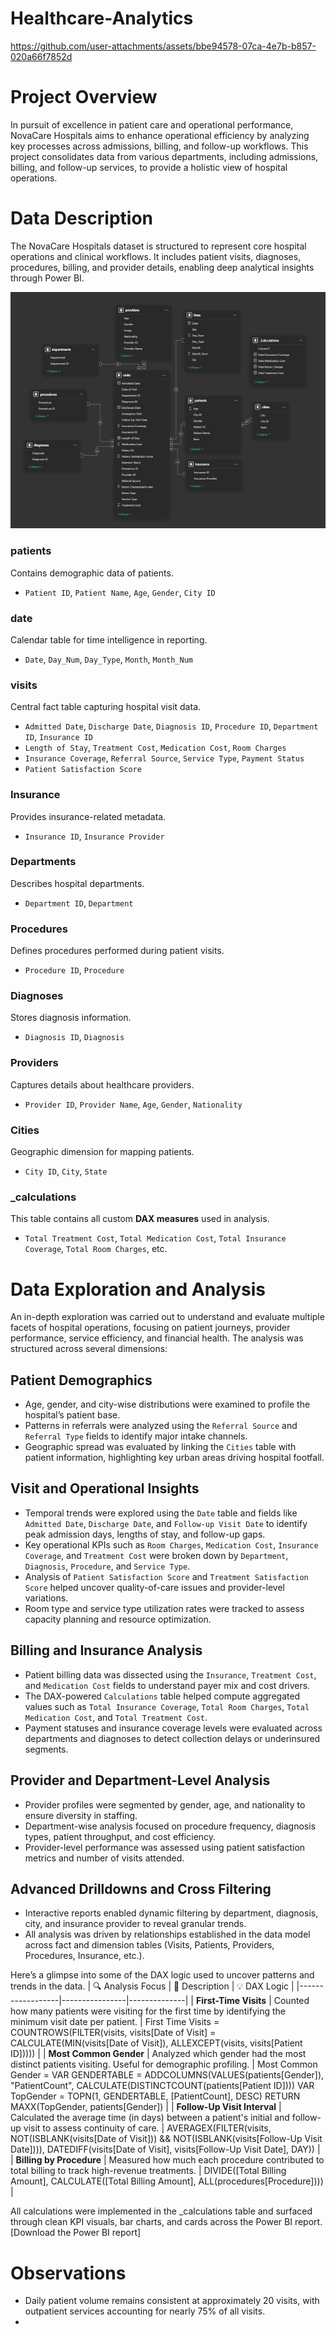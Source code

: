 # Healthcare-Analytics
https://github.com/user-attachments/assets/bbe94578-07ca-4e7b-b857-020a66f7852d

# Project Overview
In pursuit of excellence in patient care and operational performance, NovaCare Hospitals aims to enhance operational efficiency by analyzing key processes across admissions, billing, and follow-up workflows. This project consolidates data from various departments, including admissions, billing, and follow-up services, to provide a holistic view of hospital operations. 

# Data Description
The NovaCare Hospitals dataset is structured to represent core hospital operations and clinical workflows. It includes patient visits, diagnoses, procedures, billing, and provider details, enabling deep analytical insights through Power BI.

![Healthcare-Analytics](Images/datamodel.jpg)
### patients
Contains demographic data of patients.
- `Patient ID`, `Patient Name`, `Age`, `Gender`, `City ID`

### date
Calendar table for time intelligence in reporting.
- `Date`, `Day_Num`, `Day_Type`, `Month`, `Month_Num`

### visits
Central fact table capturing hospital visit data.
- `Admitted Date`, `Discharge Date`, `Diagnosis ID`, `Procedure ID`, `Department ID`, `Insurance ID`
- `Length of Stay`, `Treatment Cost`, `Medication Cost`, `Room Charges`
- `Insurance Coverage`, `Referral Source`, `Service Type`, `Payment Status`
- `Patient Satisfaction Score`

### Insurance
Provides insurance-related metadata.
- `Insurance ID`, `Insurance Provider`

### Departments
Describes hospital departments.
- `Department ID`, `Department`

### Procedures
Defines procedures performed during patient visits.
- `Procedure ID`, `Procedure`

### Diagnoses
Stores diagnosis information.
- `Diagnosis ID`, `Diagnosis`

### Providers
Captures details about healthcare providers.
- `Provider ID`, `Provider Name`, `Age`, `Gender`, `Nationality`

### Cities
Geographic dimension for mapping patients.
- `City ID`, `City`, `State`

### _calculations
This table contains all custom **DAX measures** used in analysis.
- `Total Treatment Cost`, `Total Medication Cost`, `Total Insurance Coverage`, `Total Room Charges`, etc.

# Data Exploration and Analysis

An in-depth exploration was carried out to understand and evaluate multiple facets of hospital operations, focusing on patient journeys, provider performance, service efficiency, and financial health. The analysis was structured across several dimensions:

## Patient Demographics
- Age, gender, and city-wise distributions were examined to profile the hospital’s patient base.
- Patterns in referrals were analyzed using the `Referral Source` and `Referral Type` fields to identify major intake channels.
- Geographic spread was evaluated by linking the `Cities` table with patient information, highlighting key urban areas driving hospital footfall.

## Visit and Operational Insights
- Temporal trends were explored using the `Date` table and fields like `Admitted Date`, `Discharge Date`, and `Follow-up Visit Date` to identify peak admission days, lengths of stay, and follow-up gaps.
- Key operational KPIs such as `Room Charges`, `Medication Cost`, `Insurance Coverage`, and `Treatment Cost` were broken down by `Department`, `Diagnosis`, `Procedure`, and `Service Type`.
- Analysis of `Patient Satisfaction Score` and `Treatment Satisfaction Score` helped uncover quality-of-care issues and provider-level variations.
- Room type and service type utilization rates were tracked to assess capacity planning and resource optimization.

## Billing and Insurance Analysis
- Patient billing data was dissected using the `Insurance`, `Treatment Cost`, and `Medication Cost` fields to understand payer mix and cost drivers.
- The DAX-powered `Calculations` table helped compute aggregated values such as `Total Insurance Coverage`, `Total Room Charges`, `Total Medication Cost`, and `Total Treatment Cost`.
- Payment statuses and insurance coverage levels were evaluated across departments and diagnoses to detect collection delays or underinsured segments.

## Provider and Department-Level Analysis
- Provider profiles were segmented by gender, age, and nationality to ensure diversity in staffing.
- Department-wise analysis focused on procedure frequency, diagnosis types, patient throughput, and cost efficiency.
- Provider-level performance was assessed using patient satisfaction metrics and number of visits attended.

## Advanced Drilldowns and Cross Filtering
- Interactive reports enabled dynamic filtering by department, diagnosis, city, and insurance provider to reveal granular trends.
- All analysis was driven by relationships established in the data model across fact and dimension tables (Visits, Patients, Providers, Procedures, Insurance, etc.).

Here’s a glimpse into some of the DAX logic used to uncover patterns and trends in the data.
| 🔍 Analysis Focus | 📝 Description | 💡 DAX Logic |
|------------------|----------------|--------------|
| **First-Time Visits** | Counted how many patients were visiting for the first time by identifying the minimum visit date per patient. | First Time Visits = COUNTROWS(FILTER(visits, visits[Date of Visit] = CALCULATE(MIN(visits[Date of Visit]), ALLEXCEPT(visits, visits[Patient ID])))) |
| **Most Common Gender** | Analyzed which gender had the most distinct patients visiting. Useful for demographic profiling. | Most Common Gender = VAR GENDERTABLE = ADDCOLUMNS(VALUES(patients[Gender]), "PatientCount", CALCULATE(DISTINCTCOUNT(patients[Patient ID]))) VAR TopGender = TOPN(1, GENDERTABLE, [PatientCount], DESC) RETURN MAXX(TopGender, patients[Gender]) |
| **Follow-Up Visit Interval** | Calculated the average time (in days) between a patient's initial and follow-up visit to assess continuity of care. | AVERAGEX(FILTER(visits, NOT(ISBLANK(visits[Date of Visit])) && NOT(ISBLANK(visits[Follow-Up Visit Date]))), DATEDIFF(visits[Date of Visit], visits[Follow-Up Visit Date], DAY)) |
| **Billing by Procedure** | Measured how much each procedure contributed to total billing to track high-revenue treatments. | DIVIDE([Total Billing Amount], CALCULATE([Total Billing Amount], ALL(procedures[Procedure]))) |

All calculations were implemented in the _calculations table and surfaced through clean KPI visuals, bar charts, and cards across the Power BI report.
[Download the Power BI report]

# Observations
- Daily patient volume remains consistent at approximately 20 visits, with outpatient services accounting for nearly 75% of all visits.
- 
